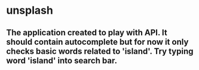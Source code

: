 # unsplash

## The application created to play with API. It should contain autocomplete but for now it only checks basic words related to 'island'. Try typing word 'island' into search bar.
